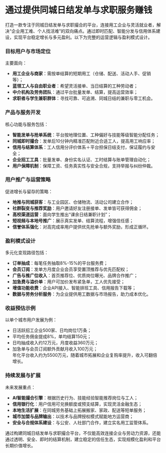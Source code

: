 # 通过提供同城日结发单与求职服务赚钱

打造一款专注于同城日结发单与求职撮合的平台，连接用工企业与灵活就业者，解决“企业用工难、个人找活难”的双向痛点。通过即时匹配、智能分发与信用体系建设，实现平台稳定增长与多元盈利。以下为完整的运营逻辑与盈利模式设计。

### 目标用户与市场定位  
主要面向：  
* **用工企业与商家**：需按单结算的短期用工（仓储、配送、活动人手、促销等）；  
* **蓝领工人与自由职业者**：希望灵活接单、当日结算的工种劳动者；  
* **中介机构及劳务团队**：通过平台批量发单、结算，提高运营效率；  
* **求职者与学生兼职群体**：寻找可靠、可追溯、同城日结的兼职与零工机会。

### 产品与服务开发  
核心功能与服务包括：  
* **智能发单与抢单系统**：平台按地理位置、工种偏好与技能等级智能分配任务；  
* **同城即时撮合**：发单后10分钟内精准匹配附近合适工人，提高用工响应率；  
* **信用与结算体系**：工人信用分评价体系＋平台担保日结支付，保证履约与安全；  
* **企业招工工具**：批量发单、身份实名认证、工时结算与账单管理自动化；  
* **用户保障机制**：保障工资、任务真实性与安全合规，支持举报与纠纷仲裁。

### 用户推广与运营策略  
促进增长与留存的策略：  
* **地推与同城获客**：与工业园区、仓储物流、活动公司建立合作；  
* **社群裂变与推荐奖励**：用户邀请好友注册接单、发单皆可获得佣金；  
* **高校渠道运营**：面向学生推出“课余日结兼职计划”；  
* **短视频与本地号推广**：展示真实发单、结算流程，增强信任感；  
* **信誉体系强化**：对高完成率用户提供优先抢单与额外奖励，形成正循环。

### 盈利模式设计  
多元化变现路径包括：  
* **订单抽成**：每笔任务抽取8%-15%的平台服务费；  
* **会员订阅**：发单方月度企业会员享受置顶推荐与优先匹配权；  
* **广告与推广位收入**：首页推荐位、优质岗位曝光、品牌合作推广；  
* **加急费与溢价单**：用户可加价发布紧急单，工人优先接受；  
* **增值功能收费**：企业API接入、智能排班工具、信用报告下载等；  
* **数据与劳务分析服务**：为企业提供用工数据与市场报告，助力成本优化。

### 收益预估示例  
以单个城市用户发展为例：  
* 日活跃招工企业500家、日均岗位1万条；  
* 平均任务佣金提成8%，单均结算150元；  
* 日均抽成收入约12万元，月度收益360万元；  
* 加急单与会员订阅额外贡献月收入100万元；  
年化平台收入约为5500万元，随着城市拓展和企业复购率提升，收入可翻倍增长。

### 持续发展与扩展  
未来发展重点：  
* **AI智能撮合引擎**：根据历史行为、技能经验智能推荐岗位与工人；  
* **信用银行化**：用户信用可兑换额度或预支结算，实现灵活金融生态；  
* **本地生活扩展**：在同城劳务基础上拓展搬家、家政、配送等短单服务；  
* **城市加盟与品牌输出**：以技术与品牌授权模式赋能地方运营商；  
* **安全与合规体系建设**：与公安、人社部门合作，建立实名用工监管体系。

通过构建同城日结发单与求职撮合平台，不仅能高效连接企业与劳动力资源，还能通过透明、安全、即时的结算机制，建立稳定的信任生态，实现规模化盈利和平台长期价值增长。
